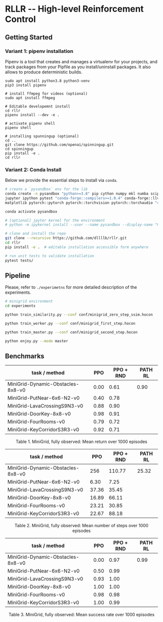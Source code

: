 # RLLR -- High-level Reinforcement Control

## Getting Started

### Variant 1: pipenv installation

Pipenv is a tool that creates and manages a virtualenv for your projects, and track packages
from your Pipfile as you install/uninstall packages. It also allows to produce deterministic
builds.

```
sudo apt install python3.8 python3-venv
pip3 install pipenv

# install ffmpeg for videos (optional)
sudo apt install ffmpeg

# Editable developemnt install
cd rllr
pipenv install --dev -e .

# activate pipenv shell
pipenv shell

# installing spunningup (optional)
cd ..
git clone https://github.com/openai/spinningup.git
cd spinningup
pip install -e .
cd rllr
```

### Variant 2: Conda Install

Below we provide the essential steps to install via `conda`.

```bash
# create a `pysandbox` env for the lib
conda create -n pysandbox "python>=3.8" pip cython numpy mkl numba scipy scikit-learn \
jupyter ipython pytest "conda-forge::compilers>=1.0.4" conda-forge::llvm-openmp \
matplotlib pytorch::pytorch pytorch::torchvision pytorch::torchaudio "cudatoolkit>=10.2"

conda activate pysandbox

# [optional] jpyter kernel for the environment
# python -m ipykernel install --user --name pysandbox --display-name "Py3.8 (rllr)"

# clone and install the repo
git clone --recursive https://github.com/dllllb/rllr.git
cd rllr
pip install -e .  # editable installation accessible form anywhere

# run unit tests to validate installation
pytest tests/
```

## Pipeline
Please, refer to `./experimetns` for more detailed description of the experiments.

```bash
# minigrid environment
cd experiments

python train_similarity.py --conf conf/minigrid_zero_step_ssim.hocon

python train_worker.py --conf conf/minigrid_first_step.hocon

python train_master.py --conf conf/minigrid_second_step.hocon

python enjoy.py --mode master


```
## Benchmarks 
| task / method                            | PPO         | PPO + RND | PATH RL |
| ---------------------------------------- | ----------- | ----------| --------|
| MiniGrid-Dynamic-Obstacles-8x8-v0        | 0.00        |  0.61     | 0.90    |
| MiniGrid-PutNear-6x6-N2-v0               | 0.40        |  0.78     |         |
| MiniGrid-LavaCrossingS9N3-v0             | 0.88        |  0.90     |         |
| MiniGrid-DoorKey-8x8-v0                  | 0.98        |  0.91     |         |
| MiniGrid-FourRooms-v0                    | 0.79        |  0.72     |         |
| MiniGrid-KeyCorridorS3R3-v0              | 0.92        |  0.71     |         |

<p align="center">
    Table 1. MiniGrid, fully observed: Mean return over 1000 episodes
</p> 


| task / method                            | PPO         | PPO + RND | PATH RL |
| ---------------------------------------- | ----------- | ---------| ---------|
| MiniGrid-Dynamic-Obstacles-8x8-v0        | 256         | 110.77   | 25.32    |
| MiniGrid-PutNear-6x6-N2-v0               | 6.30        | 7.25     |          |
| MiniGrid-LavaCrossingS9N3-v0             | 37.36       | 35.45    |          |
| MiniGrid-DoorKey-8x8-v0                  | 16.89       | 66.11    |          |
| MiniGrid-FourRooms-v0                    | 23.21       | 30.85    |          |
| MiniGrid-KeyCorridorS3R3-v0              | 22.67       | 88.18    |          |

<p align="center">
    Table 2. MiniGrid, fully observed: Mean number of steps over 1000 episodes
</p> 


| task / method                            | PPO         | PPO + RND | PATH RL |
| ---------------------------------------- | ----------- | ----------| --------|
| MiniGrid-Dynamic-Obstacles-8x8-v0        | 0.00        | 0.97      | 0.99    |
| MiniGrid-PutNear-6x6-N2-v0               | 0.50        | 0.99      |         |
| MiniGrid-LavaCrossingS9N3-v0             | 0.93        | 1.00      |         |
| MiniGrid-DoorKey-8x8-v0                  | 1.00        | 1.00      |         |
| MiniGrid-FourRooms-v0                    | 0.98        | 0.98      |         |
| MiniGrid-KeyCorridorS3R3-v0              | 1.00        | 0.99      |         |

<p align="center">
    Table 3. MiniGrid, fully observed: Mean success rate over 1000 episodes
</p> 